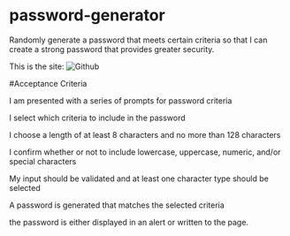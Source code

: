 # password-generator

 Randomly generate a password that meets certain criteria
so  that I can create a strong password that provides greater security.

This is the site:
![Github](https://latifah2022.github.io/password-generator/)

#Acceptance Criteria

I am presented with a series of prompts for password criteria

I select which criteria to include in the password

 I choose a length of at least 8 characters and no more than 128 characters

I confirm whether or not to include lowercase, uppercase, numeric, and/or special characters

My input should be validated and at least one character type should be selected

 A password is generated that matches the selected criteria

 the password is either displayed in an alert or written to the page.